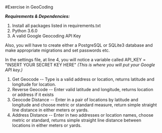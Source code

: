 #Exercise in GeoCoding  

_***Requirements & Dependencies:***_  

1. Install all packages listed in requirements.txt
2. Python 3.6.0
3. A valid Google Geocoding API Key  

Also, you will have to create either a PostgreSQL or SQLite3 database and make appropriate migrations and set passwords etc.

In the settings file, at line 4, you will notice a variable called
API_KEY = "INSERT YOUR SECRET KEY HERE" _(This is where you will put your Google API key.)_
 

1. Get Geocode -- Type is a valid address or location, returns latitude and longitude for location.
2. Reverse Geocode -- Enter valid latitude and longitude, returns location or address if it exists
3. Geocode Distance -- Enter in a pair of locations by latitude and longitude and choose metric or standard measure, return simple straight line distance in either meters or yards.
4. Address Distance -- Enter in two addresses or location names, choose metric or standard, returns simple straight line distance between locations in either meters or yards.

